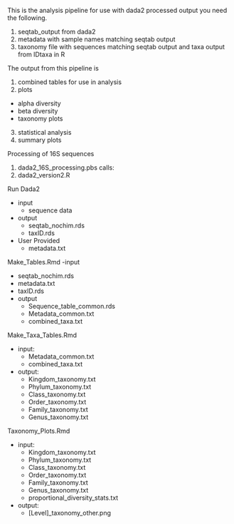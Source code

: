 This is the analysis pipeline for use with dada2 processed output 
you need the following. 
1) seqtab_output from dada2
2) metadata with sample names matching seqtab output
3) taxonomy file with sequences matching seqtab output and taxa output from IDtaxa in R

The output from this pipeline is
1) combined tables for use in analysis
2) plots
 - alpha diversity
 - beta diversity
 - taxonomy plots
3) statistical analysis
4) summary plots

Processing of 16S sequences
1) dada2_16S_processing.pbs
calls:
2) dada2_version2.R

Run Dada2
- input
  - sequence data
- output
  - seqtab_nochim.rds
  - taxID.rds
- User Provided
  - metadata.txt

Make_Tables.Rmd
-input
  - seqtab_nochim.rds
  - metadata.txt
  - taxID.rds
- output
  - Sequence_table_common.rds
  - Metadata_common.txt
  - combined_taxa.txt

Make_Taxa_Tables.Rmd
- input: 	
  - Metadata_common.txt
  - combined_taxa.txt
- output:	
  - Kingdom_taxonomy.txt
  - Phylum_taxonomy.txt
  - Class_taxonomy.txt
  - Order_taxonomy.txt
  - Family_taxonomy.txt
  - Genus_taxonomy.txt

Taxonomy_Plots.Rmd
- input:
  - Kingdom_taxonomy.txt
  - Phylum_taxonomy.txt
  - Class_taxonomy.txt
  - Order_taxonomy.txt
  - Family_taxonomy.txt
  - Genus_taxonomy.txt
  - proportional_diversity_stats.txt
- output:	
  - [Level]_taxonomy_other.png
